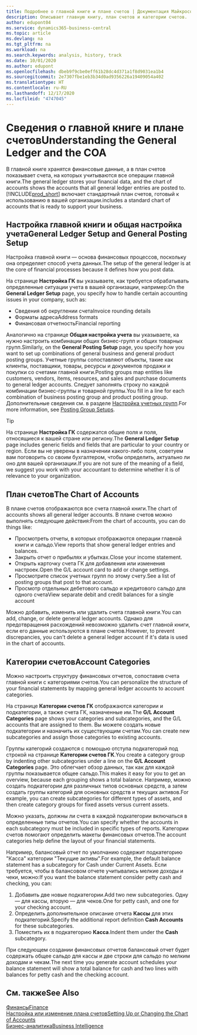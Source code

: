 ```yaml
---
title: Подробнее о главной книге и плане счетов | Документация Майкрософт
description: Описывает главную книгу, план счетов и категории счетов.
author: edupont04
ms.service: dynamics365-business-central
ms.topic: article
ms.devlang: na
ms.tgt_pltfrm: na
ms.workload: na
ms.search.keywords: analysis, history, track
ms.date: 10/01/2020
ms.author: edupont
ms.openlocfilehash: dbeb9f9cbe0eff61b28dc4d371a1f8d9031ea1b4
ms.sourcegitcommit: 2e7307fbe1eb3b34d0ad9356226a19409054a402
ms.translationtype: HT
ms.contentlocale: ru-RU
ms.lasthandoff: 12/17/2020
ms.locfileid: "4747045"
---
```

# <a name="understanding-the-general-ledger-and-the-coa"></a><span data-ttu-id="526d3-103">Сведения о главной книге и плане счетов</span><span class="sxs-lookup"><span data-stu-id="526d3-103">Understanding the General Ledger and the COA</span></span>

<span data-ttu-id="526d3-104">В главной книге хранятся финансовые данные, а в план счетов показывает счета, на которых учитываются все операции главной книги.</span><span class="sxs-lookup"><span data-stu-id="526d3-104">The general ledger stores your financial data, and the chart of accounts shows the accounts that all general ledger entries are posted to.</span></span> [!INCLUDE[prod_short](includes/prod_short.md)] <span data-ttu-id="526d3-105">включает стандартный план счетов, готовый к использованию в вашей организации.</span><span class="sxs-lookup"><span data-stu-id="526d3-105">includes a standard chart of accounts that is ready to support your business.</span></span>

## <a name="general-ledger-setup-and-general-posting-setup"></a><span data-ttu-id="526d3-106">Настройка главной книги и общая настройка учета</span><span class="sxs-lookup"><span data-stu-id="526d3-106">General Ledger Setup and General Posting Setup</span></span>

<span data-ttu-id="526d3-107">Настройка главной книги — основа финансовых процессов, поскольку она определяет способ учета данных.</span><span class="sxs-lookup"><span data-stu-id="526d3-107">The setup of the general ledger is at the core of financial processes because it defines how you post data.</span></span>  

<span data-ttu-id="526d3-108">На странице **Настройка ГК** вы указываете, как требуется обрабатывать определенные ситуации учета в вашей организации, например:</span><span class="sxs-lookup"><span data-stu-id="526d3-108">On the **General Ledger Setup** page, you specify how to handle certain accounting issues in your company, such as:</span></span>  

* <span data-ttu-id="526d3-109">Сведения об округлении счета</span><span class="sxs-lookup"><span data-stu-id="526d3-109">Invoice rounding details</span></span>  
* <span data-ttu-id="526d3-110">Форматы адреса</span><span class="sxs-lookup"><span data-stu-id="526d3-110">Address formats</span></span>  
* <span data-ttu-id="526d3-111">Финансовая отчетность</span><span class="sxs-lookup"><span data-stu-id="526d3-111">Financial reporting</span></span>  

<span data-ttu-id="526d3-112">Аналогично на странице **Общая настройка учета** вы указываете, ка нужно настроить комбинации общих бизнес-групп и общих товарных групп.</span><span class="sxs-lookup"><span data-stu-id="526d3-112">Similarly, on the **General Posting Setup** page, you specify how you want to set up combinations of general business and general product posting groups.</span></span> <span data-ttu-id="526d3-113">Учетные группы сопоставляют объекты, такие как клиенты, поставщики, товары, ресурсы и документов продажи и покупки со счетами главной книги.</span><span class="sxs-lookup"><span data-stu-id="526d3-113">Posting groups map entities like customers, vendors, items, resources, and sales and purchase documents to general ledger accounts.</span></span> <span data-ttu-id="526d3-114">Следует заполнять строку по каждой комбинации бизнес-группы и товарной группы.</span><span class="sxs-lookup"><span data-stu-id="526d3-114">You fill in a line for each combination of business posting group and product posting group.</span></span> <span data-ttu-id="526d3-115">Дополнительные сведения см. в разделе [Настройка учетных групп](finance-posting-groups.md).</span><span class="sxs-lookup"><span data-stu-id="526d3-115">For more information, see [Posting Group Setups](finance-posting-groups.md).</span></span>  

> [!TIP]
> <span data-ttu-id="526d3-116">На странице **Настройка ГК** содержатся общие поля и поля, относящиеся к вашей стране или региону.</span><span class="sxs-lookup"><span data-stu-id="526d3-116">The **General Ledger Setup** page includes generic fields and fields that are particular to your country or region.</span></span> <span data-ttu-id="526d3-117">Если вы не уверены в назначении какого-либо поля, советуем вам поговорить со своим бухгалтером, чтобы определить, актуально ли оно для вашей организации.</span><span class="sxs-lookup"><span data-stu-id="526d3-117">If you are not sure of the meaning of a field, we suggest you work with your accountant to determine whether it is of relevance to your organization.</span></span>  

## <a name="the-chart-of-accounts"></a><span data-ttu-id="526d3-118">План счетов</span><span class="sxs-lookup"><span data-stu-id="526d3-118">The Chart of Accounts</span></span>

<span data-ttu-id="526d3-119">В плане счетов отображаются все счета главной книги.</span><span class="sxs-lookup"><span data-stu-id="526d3-119">The chart of accounts shows all general ledger accounts.</span></span> <span data-ttu-id="526d3-120">В плане счетов можно выполнять следующие действия:</span><span class="sxs-lookup"><span data-stu-id="526d3-120">From the chart of accounts, you can do things like:</span></span>  

* <span data-ttu-id="526d3-121">Просмотреть отчеты, в которых отображаются операции главной книги и сальдо.</span><span class="sxs-lookup"><span data-stu-id="526d3-121">View reports that show general ledger entries and balances.</span></span>  
* <span data-ttu-id="526d3-122">Закрыть отчет о прибылях и убытках.</span><span class="sxs-lookup"><span data-stu-id="526d3-122">Close your income statement.</span></span>  
* <span data-ttu-id="526d3-123">Открыть карточку счета ГК для добавления или изменения настроек.</span><span class="sxs-lookup"><span data-stu-id="526d3-123">Open the G/L account card to add or change settings.</span></span>  
* <span data-ttu-id="526d3-124">Просмотрите список учетных групп по этому счету.</span><span class="sxs-lookup"><span data-stu-id="526d3-124">See a list of posting groups that post to that account.</span></span>
* <span data-ttu-id="526d3-125">Просмотр отдельных дебетового сальдо и кредитового сальдо для одного счета</span><span class="sxs-lookup"><span data-stu-id="526d3-125">View separate debit and credit balances for a single account</span></span>  

<span data-ttu-id="526d3-126">Можно добавить, изменить или удалить счета главной книги.</span><span class="sxs-lookup"><span data-stu-id="526d3-126">You can add, change, or delete general ledger accounts.</span></span> <span data-ttu-id="526d3-127">Однако для предотвращения расхождений невозможно удалить счет главной книги, если его данные используются в плане счетов.</span><span class="sxs-lookup"><span data-stu-id="526d3-127">However, to prevent discrepancies, you can't delete a general ledger account if it's data is used in the chart of accounts.</span></span>  

## <a name="account-categories"></a><span data-ttu-id="526d3-128">Категории счетов</span><span class="sxs-lookup"><span data-stu-id="526d3-128">Account Categories</span></span>

<span data-ttu-id="526d3-129">Можно настроить структуру финансовых отчетов, сопоставив счета главной книги с категориями счетов.</span><span class="sxs-lookup"><span data-stu-id="526d3-129">You can personalize the structure of your financial statements by mapping general ledger accounts to account categories.</span></span>  

<span data-ttu-id="526d3-130">На странице **Категории счетов ГК** отображаются категории и подкатегории, а также счета ГК, назначенные им.</span><span class="sxs-lookup"><span data-stu-id="526d3-130">The **G/L Account Categories** page shows your categories and subcategories, and the G/L accounts that are assigned to them.</span></span> <span data-ttu-id="526d3-131">Вы можете создать новые подкатегории и назначить их существующим счетам.</span><span class="sxs-lookup"><span data-stu-id="526d3-131">You can create new subcategories and assign those categories to existing accounts.</span></span>  

<span data-ttu-id="526d3-132">Группы категорий создаются с помощью отступа подкатегорий под строкой на странице **Категории счетов ГК**.</span><span class="sxs-lookup"><span data-stu-id="526d3-132">You create a category group by indenting other subcategories under a line on the **G/L Account Categories** page.</span></span> <span data-ttu-id="526d3-133">Это облегчает обзор данных, так как для каждой группы показывается общее сальдо.</span><span class="sxs-lookup"><span data-stu-id="526d3-133">This makes it easy for you to get an overview, because each grouping shows a total balance.</span></span> <span data-ttu-id="526d3-134">Например, можно создать подкатегории для различных типов основных средств, а затем создать группы категорий для основных средств и текущих активов.</span><span class="sxs-lookup"><span data-stu-id="526d3-134">For example, you can create subcategories for different types of assets, and then create category groups for fixed assets versus current assets.</span></span>  

<span data-ttu-id="526d3-135">Можно указать, должны ли счета в каждой подкатегории включаться в определенные типы отчетов.</span><span class="sxs-lookup"><span data-stu-id="526d3-135">You can specify whether the accounts in each subcategory must be included in specific types of reports.</span></span> <span data-ttu-id="526d3-136">Категории счетов помогают определить макеты финансовых отчетов.</span><span class="sxs-lookup"><span data-stu-id="526d3-136">The account categories help define the layout of your financial statements.</span></span>  

<span data-ttu-id="526d3-137">Например, балансовый отчет по умолчанию содержит подкатегорию "Касса" категории "Текущие активы".</span><span class="sxs-lookup"><span data-stu-id="526d3-137">For example, the default balance statement has a subcategory for Cash under Current Assets.</span></span> <span data-ttu-id="526d3-138">Если требуется, чтобы в балансовом отчете учитывались мелкие доходы и чеки, можно:</span><span class="sxs-lookup"><span data-stu-id="526d3-138">If you want the balance statement consider petty cash and checking, you can:</span></span>  

1. <span data-ttu-id="526d3-139">Добавить две новые подкатегории.</span><span class="sxs-lookup"><span data-stu-id="526d3-139">Add two new subcategories.</span></span> <span data-ttu-id="526d3-140">Одну — для кассы, вторую — для чеков.</span><span class="sxs-lookup"><span data-stu-id="526d3-140">One for petty cash, and one for your checking account.</span></span>  
2. <span data-ttu-id="526d3-141">Определить дополнительное описание отчета **Кассы** для этих подкатегорий.</span><span class="sxs-lookup"><span data-stu-id="526d3-141">Specify the additional report definition **Cash Accounts** for these subcategories.</span></span>  
3. <span data-ttu-id="526d3-142">Поместить их в подкатегорию **Касса**.</span><span class="sxs-lookup"><span data-stu-id="526d3-142">Indent them under the **Cash** subcategory.</span></span>  

<span data-ttu-id="526d3-143">При следующем создании финансовых отчетов балансовый отчет будет содержать общее сальдо для кассы и две строки для сальдо по мелким доходам и чекам.</span><span class="sxs-lookup"><span data-stu-id="526d3-143">The next time you generate account schedules your balance statement will show a total balance for cash and two lines with balances for petty cash and the checking account.</span></span>  

## <a name="see-also"></a><span data-ttu-id="526d3-144">См. также</span><span class="sxs-lookup"><span data-stu-id="526d3-144">See Also</span></span>

[<span data-ttu-id="526d3-145">Финансы</span><span class="sxs-lookup"><span data-stu-id="526d3-145">Finance</span></span>](finance.md)  
[<span data-ttu-id="526d3-146">Настройка или изменение плана счетов</span><span class="sxs-lookup"><span data-stu-id="526d3-146">Setting Up or Changing the Chart of Accounts</span></span>](finance-setup-chart-accounts.md)  
[<span data-ttu-id="526d3-147">Бизнес-аналитика</span><span class="sxs-lookup"><span data-stu-id="526d3-147">Business Intelligence</span></span>](bi.md)  
